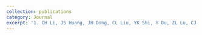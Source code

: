 ```yaml
---
collection: publications
category: Journal
excerpt: '1. CH Li, JS Huang, JH Dong, CL Liu, YK Shi, Y Du, ZL Lu, CJ Cao, GSP Mok, H Wang^, and **JZ Sun^**. SMGDiff: Step mapping generalized diffusion model for efficient noise reduction in cardiac-gated myocardial perfusion SPECT images. EJNMMI Physics (Under review), 2025.'
---
```

